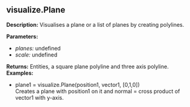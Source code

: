 ## visualize.Plane  
  
  
**Description:** Visualises a plane or a list of planes by creating polylines.  
  
**Parameters:**  
  * *planes:* undefined  
  * *scale:* undefined  
  
**Returns:** Entities, a square plane polyline and three axis polyline.  
**Examples:**  
  * plane1 = visualize.Plane(position1, vector1, [0,1,0])  
    Creates a plane with position1 on it and normal = cross product of vector1 with y-axis.
  
